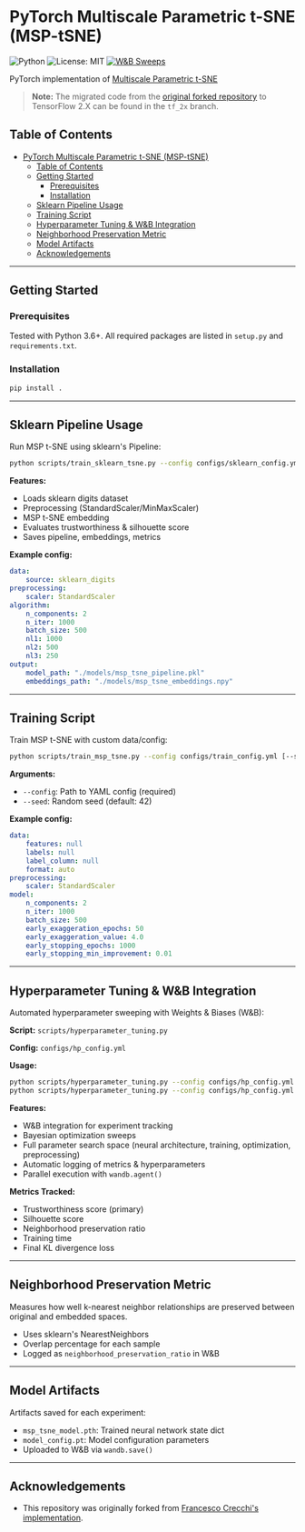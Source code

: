 
# PyTorch Multiscale Parametric t-SNE (MSP-tSNE)

![Python](https://img.shields.io/badge/python-3.6%2B-blue.svg)
![License: MIT](https://img.shields.io/badge/License-MIT-green.svg)
[![W&B Sweeps](https://img.shields.io/badge/W%26B-Sweeps-orange)](https://wandb.ai/)

PyTorch implementation of [Multiscale Parametric t-SNE](https://github.com/FrancescoCrecchi/Multiscale-Parametric-t-SNE)

> **Note:** The migrated code from the [original forked repository](https://github.com/FrancescoCrecchi/Multiscale-Parametric-t-SNE) to TensorFlow 2.X can be found in the `tf_2x` branch.

## Table of Contents
- [PyTorch Multiscale Parametric t-SNE (MSP-tSNE)](#pytorch-multiscale-parametric-t-sne-msp-tsne)
	- [Table of Contents](#table-of-contents)
	- [Getting Started](#getting-started)
		- [Prerequisites](#prerequisites)
		- [Installation](#installation)
	- [Sklearn Pipeline Usage](#sklearn-pipeline-usage)
	- [Training Script](#training-script)
	- [Hyperparameter Tuning \& W\&B Integration](#hyperparameter-tuning--wb-integration)
	- [Neighborhood Preservation Metric](#neighborhood-preservation-metric)
	- [Model Artifacts](#model-artifacts)
	- [Acknowledgements](#acknowledgements)

---

## Getting Started

### Prerequisites
Tested with Python 3.6+. All required packages are listed in `setup.py` and `requirements.txt`.

### Installation
```bash
pip install .
```

---

## Sklearn Pipeline Usage

Run MSP t-SNE using sklearn's Pipeline:

```bash
python scripts/train_sklearn_tsne.py --config configs/sklearn_config.yml
```

**Features:**
- Loads sklearn digits dataset
- Preprocessing (StandardScaler/MinMaxScaler)
- MSP t-SNE embedding
- Evaluates trustworthiness & silhouette score
- Saves pipeline, embeddings, metrics

**Example config:**
```yaml
data:
	source: sklearn_digits
preprocessing:
	scaler: StandardScaler
algorithm:
	n_components: 2
	n_iter: 1000
	batch_size: 500
	nl1: 1000
	nl2: 500
	nl3: 250
output:
	model_path: "./models/msp_tsne_pipeline.pkl"
	embeddings_path: "./models/msp_tsne_embeddings.npy"
```

---

## Training Script

Train MSP t-SNE with custom data/config:

```bash
python scripts/train_msp_tsne.py --config configs/train_config.yml [--seed SEED]
```

**Arguments:**
- `--config`: Path to YAML config (required)
- `--seed`: Random seed (default: 42)

**Example config:**
```yaml
data:
	features: null
	labels: null
	label_column: null
	format: auto
preprocessing:
	scaler: StandardScaler
model:
	n_components: 2
	n_iter: 1000
	batch_size: 500
	early_exaggeration_epochs: 50
	early_exaggeration_value: 4.0
	early_stopping_epochs: 1000
	early_stopping_min_improvement: 0.01
```

---

## Hyperparameter Tuning & W&B Integration

Automated hyperparameter sweeping with Weights & Biases (W&B):

**Script:** `scripts/hyperparameter_tuning.py`

**Config:** `configs/hp_config.yml`

**Usage:**
```bash
python scripts/hyperparameter_tuning.py --config configs/hp_config.yml --mode sweep --count 50
python scripts/hyperparameter_tuning.py --config configs/hp_config.yml --mode smoke_test
```

**Features:**
- W&B integration for experiment tracking
- Bayesian optimization sweeps
- Full parameter search space (neural architecture, training, optimization, preprocessing)
- Automatic logging of metrics & hyperparameters
- Parallel execution with `wandb.agent()`

**Metrics Tracked:**
- Trustworthiness score (primary)
- Silhouette score
- Neighborhood preservation ratio
- Training time
- Final KL divergence loss

---

## Neighborhood Preservation Metric

Measures how well k-nearest neighbor relationships are preserved between original and embedded spaces.
- Uses sklearn's NearestNeighbors
- Overlap percentage for each sample
- Logged as `neighborhood_preservation_ratio` in W&B

---

## Model Artifacts

Artifacts saved for each experiment:
- `msp_tsne_model.pth`: Trained neural network state dict
- `model_config.pt`: Model configuration parameters
- Uploaded to W&B via `wandb.save()`

---

## Acknowledgements

- This repository was originally forked from [Francesco Crecchi's implementation](https://github.com/FrancescoCrecchi/Multiscale-Parametric-t-SNE).
